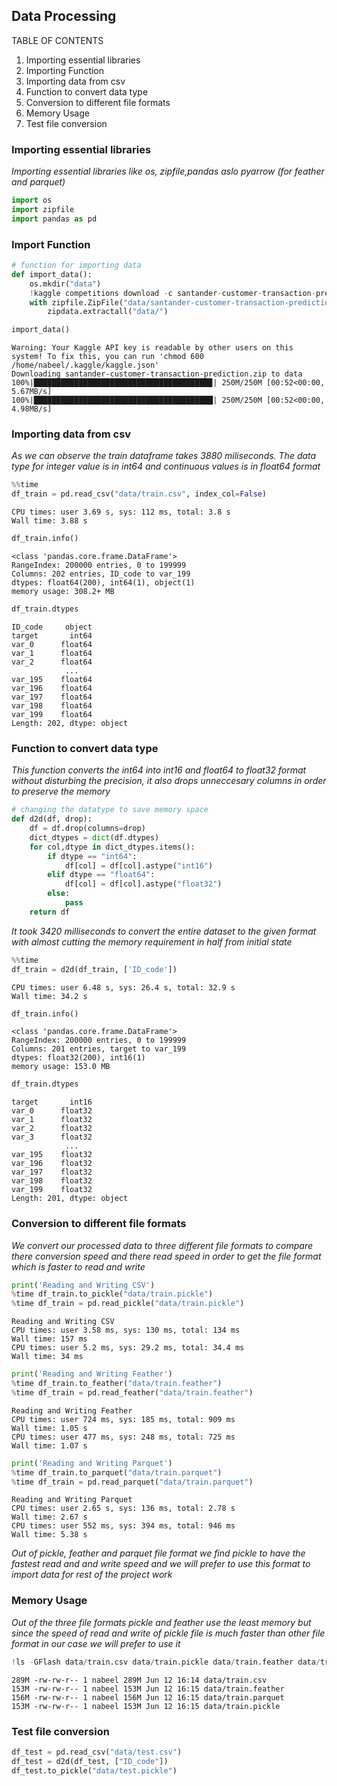 ## **Data Processing**

TABLE OF CONTENTS

1. Importing essential libraries
2. Importing Function
3. Importing data from csv
4. Function to convert data type
5. Conversion to different file formats
6. Memory Usage
7. Test file conversion

### **Importing essential libraries**

*Importing essential libraries like os, zipfile,pandas aslo pyarrow (for feather and parquet)*


```python
import os
import zipfile
import pandas as pd
```

### **Import Function**


```python
# function for importing data
def import_data():
    os.mkdir("data")
    !kaggle competitions download -c santander-customer-transaction-prediction -p data/
    with zipfile.ZipFile("data/santander-customer-transaction-prediction.zip", "r") as zipdata:
        zipdata.extractall("data/")
```


```python
import_data()
```

    Warning: Your Kaggle API key is readable by other users on this system! To fix this, you can run 'chmod 600 /home/nabeel/.kaggle/kaggle.json'
    Downloading santander-customer-transaction-prediction.zip to data
    100%|███████████████████████████████████████▉| 250M/250M [00:52<00:00, 5.67MB/s]
    100%|████████████████████████████████████████| 250M/250M [00:52<00:00, 4.98MB/s]


### **Importing data from csv**

*As we can observe the train dataframe takes 3880 miliseconds. The data type for integer value is in int64 and continuous values
is in float64 format*


```python
%%time
df_train = pd.read_csv("data/train.csv", index_col=False)
```

    CPU times: user 3.69 s, sys: 112 ms, total: 3.8 s
    Wall time: 3.88 s



```python
df_train.info()
```

    <class 'pandas.core.frame.DataFrame'>
    RangeIndex: 200000 entries, 0 to 199999
    Columns: 202 entries, ID_code to var_199
    dtypes: float64(200), int64(1), object(1)
    memory usage: 308.2+ MB



```python
df_train.dtypes
```




    ID_code     object
    target       int64
    var_0      float64
    var_1      float64
    var_2      float64
                ...   
    var_195    float64
    var_196    float64
    var_197    float64
    var_198    float64
    var_199    float64
    Length: 202, dtype: object



### **Function to convert data type**

*This function converts the int64 into int16 and float64 to float32 format without disturbing the precision, it also drops
unneccesary columns in order to preserve the memory*


```python
# changing the datatype to save memory space
def d2d(df, drop):
    df = df.drop(columns=drop)
    dict_dtypes = dict(df.dtypes) 
    for col,dtype in dict_dtypes.items():
        if dtype == "int64":
            df[col] = df[col].astype("int16")
        elif dtype == "float64":
            df[col] = df[col].astype("float32")
        else:
            pass
    return df
```

*It took 3420 milliseconds to convert the entire dataset to the given format with almost cutting  the memory requirement 
in half from initial state*


```python
%%time
df_train = d2d(df_train, ['ID_code'])
```

    CPU times: user 6.48 s, sys: 26.4 s, total: 32.9 s
    Wall time: 34.2 s



```python
df_train.info()
```

    <class 'pandas.core.frame.DataFrame'>
    RangeIndex: 200000 entries, 0 to 199999
    Columns: 201 entries, target to var_199
    dtypes: float32(200), int16(1)
    memory usage: 153.0 MB



```python
df_train.dtypes
```




    target       int16
    var_0      float32
    var_1      float32
    var_2      float32
    var_3      float32
                ...   
    var_195    float32
    var_196    float32
    var_197    float32
    var_198    float32
    var_199    float32
    Length: 201, dtype: object



### **Conversion to different file formats** 

*We convert our processed data to three different file formats to compare there conversion speed and there read speed in order 
to get the file format which is faster to read and write*


```python
print('Reading and Writing CSV')
%time df_train.to_pickle("data/train.pickle")
%time df_train = pd.read_pickle("data/train.pickle")
```

    Reading and Writing CSV
    CPU times: user 3.58 ms, sys: 130 ms, total: 134 ms
    Wall time: 157 ms
    CPU times: user 5.2 ms, sys: 29.2 ms, total: 34.4 ms
    Wall time: 34 ms



```python
print('Reading and Writing Feather')
%time df_train.to_feather("data/train.feather")
%time df_train = pd.read_feather("data/train.feather")
```

    Reading and Writing Feather
    CPU times: user 724 ms, sys: 185 ms, total: 909 ms
    Wall time: 1.05 s
    CPU times: user 477 ms, sys: 248 ms, total: 725 ms
    Wall time: 1.07 s



```python
print('Reading and Writing Parquet')
%time df_train.to_parquet("data/train.parquet")
%time df_train = pd.read_parquet("data/train.parquet")
```

    Reading and Writing Parquet
    CPU times: user 2.65 s, sys: 136 ms, total: 2.78 s
    Wall time: 2.67 s
    CPU times: user 552 ms, sys: 394 ms, total: 946 ms
    Wall time: 5.38 s


*Out of pickle, feather and parquet file format we find pickle to have the fastest read and and write speed and 
we will prefer to use this format to import data for rest of the project work*

### **Memory Usage**

*Out of the three file formats pickle and feather use the least memory but since the speed of read and write of pickle file 
is much faster than other file format in our case we will prefer to use it*


```python
!ls -GFlash data/train.csv data/train.pickle data/train.feather data/train.parquet
```

    289M -rw-rw-r-- 1 nabeel 289M Jun 12 16:14 data/train.csv
    153M -rw-rw-r-- 1 nabeel 153M Jun 12 16:15 data/train.feather
    156M -rw-rw-r-- 1 nabeel 156M Jun 12 16:15 data/train.parquet
    153M -rw-rw-r-- 1 nabeel 153M Jun 12 16:15 data/train.pickle


### **Test file conversion**


```python
df_test = pd.read_csv("data/test.csv")
df_test = d2d(df_test, ["ID_code"])
df_test.to_pickle("data/test.pickle")
```


```python

```

